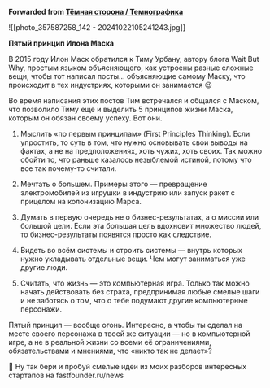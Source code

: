 **Forwarded from [Тёмная сторона / Темнографика](https://t.me/temno/6621)**

![[photo_357587258_142 - 20241022105241243.jpg]]

**Пятый принцип Илона Маска**

В 2015 году Илон Маск обратился к Тиму Урбану, автору блога Wait But Why, простым языком объясняющего, как устроены разные сложные вещи, чтобы тот написал посты… объясняющие самому Маску, что происходит в тех индустриях, которыми он занимается 😉 

Во время написания этих постов Тим встречался и общался с Маском, что позволило Тиму ещё и выделить 5 принципов жизни Маска, которым он обязан своему успеху. Вот они.

1. Мыслить «по первым принципам» (First Principles Thinking). Если упростить, то суть в том, что нужно основывать свои выводы на фактах, а не на предположениях, хоть чужих, хоть своих. Так можно обойти то, что раньше казалось незыблемой истиной, потому что все так почему-то считали.

2. Мечтать о большем. Примеры этого — превращение электромобилей из игрушки в индустрию или запуск ракет с прицелом на колонизацию Марса.

3. Думать в первую очередь не о бизнес-результатах, а о миссии или большой цели. Если эта большая цель вдохновит множество людей, то бизнес-результаты появятся просто как следствие.

4. Видеть во всём системы и строить системы — внутрь которых нужно укладывать отдельные вещи. Чем могут заниматься уже другие люди.  

5. Считать, что жизнь — это компьютерная игра. Только так можно начать действовать без страха, предпринимая любые смелые шаги и не заботясь о том, что о тебе подумают другие компьютерные персонажи.

Пятый принцип — вообще огонь. Интересно, а чтобы ты сделал на месте своего персонажа в твоей же ситуации — но в компьютерной игре, а не в реальной жизни со всеми её ограничениями, обязательствами и мнениями, что «никто так не делает»?

🚀 Ну так бери и пробуй смелые идеи из моих разборов интересных стартапов на fastfounder.ru/news